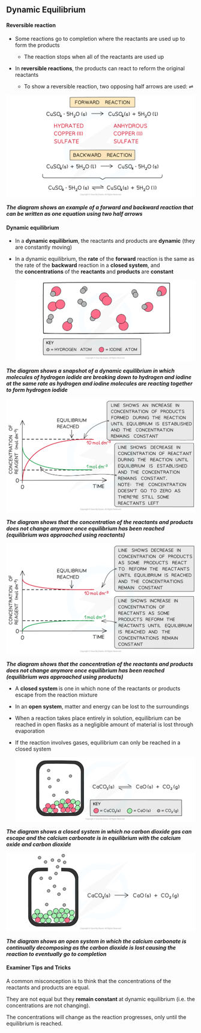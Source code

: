 Dynamic Equilibrium
-------------------

#### Reversible reaction

* Some reactions go to completion where the reactants are used up to form the products

  + The reaction stops when all of the reactants are used up
* In <b>reversible reactions</b>, the products can react to reform the original reactants

  + To show a reversible reaction, two opposing half arrows are used: ⇌

![Equilibria Reversible Reactions, downloadable AS & A Level Chemistry revision notes](1.7-Equilibria-Reversible-Reactions.png)

<i><b>The diagram shows an example of a forward and backward reaction that can be written as one equation using two half arrows</b></i>

#### Dynamic equilibrium

* In a <b>dynamic equilibrium</b>, the reactants and products are <b>dynamic</b> (they are constantly moving)
* In a dynamic equilibrium, the <b>rate</b> of the <b>forward</b> reaction is the same as the rate of the <b>backward</b> reaction in a <b>closed system</b>, and the <b>concentrations </b>of the <b>reactants </b>and <b>products </b>are <b>constant</b>

  ![Equilibria Dynamic Equilibrium, downloadable AS & A Level Chemistry revision notes](1.7-Equilibria-Dynamic-Equilibrium.png)

<i><b>The diagram shows a snapshot of a dynamic equilibrium in which molecules of hydrogen iodide are breaking down to hydrogen and iodine at the same rate as hydrogen and iodine molecules are reacting together to form hydrogen iodide</b></i>

![Equilibria Dynamic Equilibrium Starting Reactants, downloadable AS & A Level Chemistry revision notes](1.7-Equilibria-Dynamic-Equilibrium-Starting-Reactants.png)

<i><b>The diagram shows that the concentration of the reactants and products does not change anymore once equilibrium has been reached (equilibrium was approached using reactants)</b></i>

![Equilibria Dynamic Equilibrium Starting Products, downloadable AS & A Level Chemistry revision notes](1.7-Equilibria-Dynamic-Equilibrium-Starting-Products.png)

<i><b>The diagram shows that the concentration of the reactants and products does not change anymore once equilibrium has been reached (equilibrium was approached using products)</b></i>

* A <b>closed system </b>is one in which none of the reactants or products escape from the reaction mixture
* In an <b>open system</b>, matter and energy can be lost to the surroundings
* When a reaction takes place entirely in solution, equilibrium can be reached in open flasks as a negligible amount of material is lost through evaporation
* If the reaction involves gases, equilibrium can only be reached in a closed system

  ![Equilibria Closed System, downloadable AS & A Level Chemistry revision notes](1.7-Equilibria-Closed-System.png)

<i><b>The diagram shows a closed system in which no carbon dioxide gas can escape and the calcium carbonate is in equilibrium with the calcium oxide and carbon dioxide</b></i>

![Equilibria Open System, downloadable AS & A Level Chemistry revision notes](1.7-Equilibria-Open-System.png)

<i><b>The diagram shows an open system in which the calcium carbonate is continually decomposing as the carbon dioxide is lost causing the reaction to eventually go to completion</b></i>

#### Examiner Tips and Tricks

A common misconception is to think that the concentrations of the reactants and products are equal.

They are not equal but they <b>remain constant </b>at dynamic equilibrium (i.e. the concentrations are not changing).

The concentrations will change as the reaction progresses, only until the equilibrium is reached.